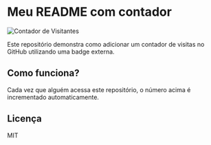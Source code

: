 # Meu README com contador

![Contador de Visitantes](https://visitor-badge.glitch.me/badge?page_id=guilhermetwelve0.Readme.md)

Este repositório demonstra como adicionar um contador de visitas no GitHub utilizando uma badge externa.

## Como funciona?

Cada vez que alguém acessa este repositório, o número acima é incrementado automaticamente.

## Licença

MIT

